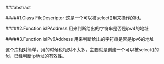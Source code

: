 ###abstract

#####1.Class FileDescriptor
这是一个可以被select()用来操作的fd。

#####2.Function	isIPAddress	用来判断给出的字符串是否是ipv4的地址

#####3.Function	isIPv6Address	用来判断给出的字符串是否是ipv6的地址

这个库相对简单，用的时候也相对不太多，主要就是创建一个可以被select()的fd，已经判断ip地址的有效性。
